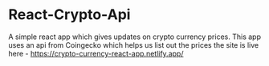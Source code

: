 # React-Crypto-Api

A simple react app which gives updates on crypto currency prices. This app uses an api from Coingecko which helps us list out the prices 
the site is live here - https://crypto-currency-react-app.netlify.app/
